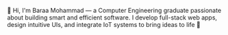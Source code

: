 👋 Hi, I'm Baraa Mohammad — a Computer Engineering graduate passionate about building smart and efficient software.
I develop full-stack web apps, design intuitive UIs, and integrate IoT systems to bring ideas to life 🚀
